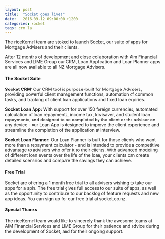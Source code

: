 ```yaml
---
layout: post
title:  "Socket goes live!"
date:   2016-09-12 09:00:00 +1200
categories: socket
tags: crm la
---
```

The riceKernel team are stoked to launch Socket, our suite of apps for Mortgage Advisers and their clients.

After 12 months of development and close collaboration with Aim Financial Services and LIME Group our CRM, Loan Application and Loan Planner apps are all now available to all NZ Mortgage Advisers.  



#### The Socket Suite
**Socket CRM:** Our CRM tool is purpose-built for Mortgage Advisers, providing powerful client management functions, automation of common tasks, and tracking of client loan applications and fixed loan expiries.

**Socket Loan App:** With support for over 150 foreign currencies, automated calculation of loan repayments, income tax, kiwisaver, and student loan repayments, and designed to be completed by the client or the adviser on any device - our Loan App is designed to improve the client experience and streamline the completion of the application at interview.

**Socket Loan Planner:** Our Loan Planner is built for those clients who want more than a repayment calculator - and is intended to provide a competitive advantage to advisers who offer it to their clients.  With advanced modeling of different loan events over the life of the loan, your clients can create detailed scenarios and compare the savings they can achieve.



#### Free Trial
Socket are offering a 1 month free trial to all advisers wishing to take our apps for a spin.  The free trial gives full access to our suite of apps, as well as the opportunity to contribute to our backlog of feature requests and new app ideas.  You can sign up for our free trial at socket.co.nz.



#### Special Thanks
The riceKernel team would like to sincerely thank the awesome teams at AIM Financial Services and LIME Group for their patience and advice during the development of Socket, and for their ongoing support.  
